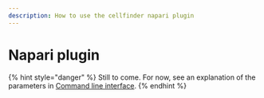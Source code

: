 ```yaml
---
description: How to use the cellfinder napari plugin
---
```


# Napari plugin

{% hint style="danger" %}
Still to come. For now, see an explanation of the parameters in [Command line interface](../bg-atlasapi/usage/command-line-interface.md).
{% endhint %}

